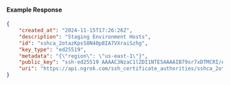 <!-- Code generated for API Clients. DO NOT EDIT. -->

#### Example Response

```json
{
	"created_at": "2024-11-15T17:26:26Z",
	"description": "Staging Environment Hosts",
	"id": "sshca_2otazKpsS8N40p8IA7VXraiSzhg",
	"key_type": "ed25519",
	"metadata": "{\"region\": \"us-east-1\"}",
	"public_key": "ssh-ed25519 AAAAC3NzaC1lZDI1NTE5AAAAIB79sr7xDTMCRI/Arjl7CVFUW8YtuiUqrDgGHyOJ8/8k",
	"uri": "https://api.ngrok.com/ssh_certificate_authorities/sshca_2otazKpsS8N40p8IA7VXraiSzhg"
}
```
